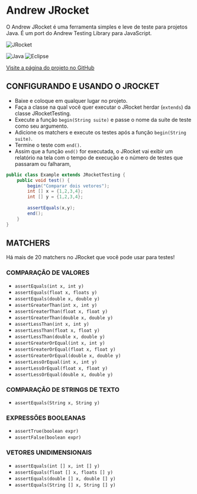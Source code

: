 # Andrew JRocket

O Andrew JRocket é uma ferramenta simples e leve de teste para projetos Java. É um port do Andrew Testing Library para JavaScript.

![JRocket](https://cdn1.iconfinder.com/data/icons/space-filled-outline-35/64/Rocket-256.png)

![Java](https://img.shields.io/badge/Java-ED8B00?style=for-the-badge&logo=openjdk&logoColor=white)
![Eclipse](https://img.shields.io/badge/Eclipse-2C2255?style=for-the-badge&logo=eclipse&logoColor=white)

[Visite a página do projeto no GitHub](https://github.com/Redwars22/andrew-jrocket)

## CONFIGURANDO E USANDO O JROCKET

- Baixe e coloque em qualquer lugar no projeto.
- Faça a classe na qual você quer executar o JRocket herdar (`extends`) da classe JRocketTesting.
- Execute a função `begin(String suite)` e passe o nome da suíte de teste como seu argumento.
- Adicione os matchers e execute os testes após a função `begin(String suite)`.
- Termine o teste com `end()`.
- Assim que a função `end()` for executada, o JRocket vai exibir um relatório na tela com o tempo de execução e o número de testes que passaram ou falharam,

```java
public class Example extends JRocketTesting {
	public void test() {
		begin("Comparar dois vetores");
		int [] x = {1,2,3,4};
		int [] y = {1,2,3,4};
		
		assertEquals(x,y);
		end();
	}
}
```

## MATCHERS
Há mais de 20 matchers no JRocket que você pode usar para testes!

### COMPARAÇÃO DE VALORES
- `assertEquals(int x, int y)`
- `assertEquals(float x, floats y)`
- `assertEquals(double x, double y)`
- `assertGreaterThan(int x, int y)`
- `assertGreaterThan(float x, float y)`
- `assertGreaterThan(double x, double y)`
- `assertLessThan(int x, int y)`
- `assertLessThan(float x, float y)`
- `assertLessThan(double x, double y)`
- `assertGreaterOrEqual(int x, int y)`
- `assertGreaterOrEqual(float x, float y)`
- `assertGreaterOrEqual(double x, double y)`
- `assertLessOrEqual(int x, int y)`
- `assertLessOrEqual(float x, float y)`
- `assertLessOrEqual(double x, double y)`

### COMPARAÇÃO DE STRINGS DE TEXTO
- `assertEquals(String x, String y)`

### EXPRESSÕES BOOLEANAS
- `assertTrue(boolean expr)`
- `assertFalse(boolean expr)`

### VETORES UNIDIMENSIONAIS
- `assertEquals(int [] x, int [] y)`
- `assertEquals(float [] x, floats [] y)`
- `assertEquals(double [] x, double [] y)`
- `assertEquals(String [] x, String [] y)`
